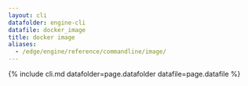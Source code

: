```yaml
---
layout: cli
datafolder: engine-cli
datafile: docker_image
title: docker image
aliases:
  - /edge/engine/reference/commandline/image/
---
```

<!--
This page is automatically generated from Docker's source code. If you want to
suggest a change to the text that appears here, open a ticket or pull request
in the source repository on GitHub:

https://github.com/docker/cli
-->

{% include cli.md datafolder=page.datafolder datafile=page.datafile %}
